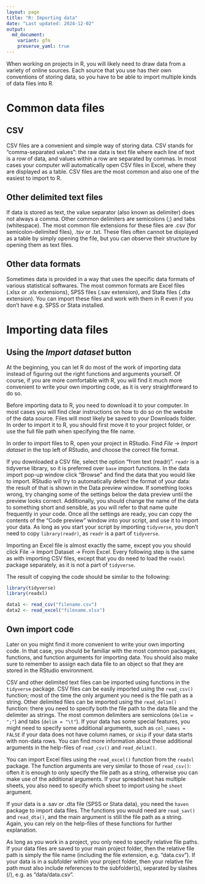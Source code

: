 ```yaml
---
layout: page
title: "R: Importing data"
date: "Last updated: 2024-12-02"
output:
  md_document:
    variant: gfm
    preserve_yaml: true
---
```


When working on projects in R, you will likely need to draw data from a
variety of online sources. Each source that you use has their own
conventions of storing data, so you have to be able to import multiple
kinds of data files into R.

# Common data files

## CSV

CSV files are a convenient and simple way of storing data. CSV stands
for “comma-separated values”: the raw data is text file where each line
of text is a row of data, and values within a row are separated by
commas. In most cases your computer will automatically open CSV files in
Excel, where they are displayed as a table. CSV files are the most
common and also one of the easiest to import to R.

## Other delimited text files

If data is stored as text, the value separator (also known as delimiter)
does not always a comma. Other common delimiters are semicolons (;) and
tabs (whitespace). The most common file extensions for these files are
.csv (for semicolon-delimited files), .tsv or .txt. These files often
cannot be displayed as a table by simply opening the file, but you can
observe their structure by opening them as text files.

## Other data formats

Sometimes data is provided in a way that uses the specific data formats
of various statistical softwares. The most common formats are Excel
files (.xlsx or .xls extensions), SPSS files (.sav extension), and Stata
files (.dta extension). You can import these files and work with them in
R even if you don’t have e.g. SPSS or Stata installed.

# Importing data files

## Using the *Import dataset* button

At the beginning, you can let R do most of the work of importing data
instead of figuring out the right functions and arguments yourself. Of
course, if you are more comfortable with R, you will find it much more
convenient to write your own importing code, as it is very
straightforward to do so.

Before importing data to R, you need to download it to your computer. In
most cases you will find clear instructions on how to do so on the
website of the data source. Files will most likely be saved to your
Downloads folder. In order to import it to R, you should first move it
to your project folder, or use the full file path when specifying the
file name.

In order to import files to R, open your project in RStudio. Find *File*
-\> *Import dataset* in the top left of RStudio, and choose the correct
file format.

If you downloaded a CSV file, select the option “from text (readr)”.
`readr` is a tidyverse library, so it is preferred over `base` import
functions. In the data import pop-up window click “Browse” and find the
data that you would like to import. RStudio will try to automatically
detect the format of your data: the result of that is shown in the Data
preview window. If something looks wrong, try changing some of the
settings below the data preview until the preview looks correct.
Additionally, you should change the name of the data to something short
and sensible, as you will refer to that name quite frequently in your
code. Once all the settings are ready, you can copy the contents of the
“Code preview” window into your script, and use it to import your data.
As long as you start your script by importing `tidyverse`, you don’t
need to copy `library(readr)`, as `readr` is a part of `tidyverse`.

Importing an Excel file is almost exactly the same, except you you
should click File -\> Import Dataset -\> From Excel. Every following
step is the same as with importing CSV files, except that you do need to
load the `readxl` package separately, as it is not a part of
`tidyverse`.

The result of copying the code should be similar to the following:

``` r
library(tidyverse)
library(readxl)

data1 <- read_csv("filename.csv")
data2 <- read_excel("filename.xlsx")
```

## Own import code

Later on you might find it more convenient to write your own importing
code. In that case, you should be familiar with the most common
packages, functions, and function arguments for importing data. You
should also make sure to remember to assign each data file to an object
so that they are stored in the RStudio environment.

CSV and other delimited text files can be imported using functions in
the `tidyverse` package. CSV files can be easily imported using the
`read_csv()` function; most of the time the only argument you need is
the file path as a string. Other delimited files can be imported using
the `read_delim()` function: there you need to specify both the file
path to the data file and the delimiter as strings. The most common
delimiters are semicolons (`delim = ";"`) and tabs (`delim = "\t"`). If
your data has some special features, you might need to specify some
additional arguments, such as `col_names = FALSE` if your data does not
have column names, or `skip` if your data starts with non-data rows. You
can find more information about these additional arguments in the
help-files of `read_csv()` and `read_delim()`.

You can import Excel files using the `read_excel()` function from the
`readxl` package. The function arguments are very similar to those of
`read_csv()`: often it is enough to only specify the file path as a
string, otherwise you can make use of the additional arguments. If your
spreadsheet has multiple sheets, you also need to specify which sheet to
import using he `sheet` argument.

If your data is a .sav or .dta file (SPSS or Stata data), you need the
`haven` package to import data files. The functions you would need are
`read_sav()` and `read_dta()`, and the main argument is still the file
path as a string. Again, you can rely on the help-files of these
functions for further explanation.

As long as you work in a project, you only need to specify relative file
paths. If your data files are saved to your main project folder, then
the relative file path is simply the file name (including the file
extension, e.g. “data.csv”). If your data is in a subfolder within your
project folder, then your relative file path must also include
references to the subfolder(s), separated by slashes (/), e.g. as
“data/data.csv”.
